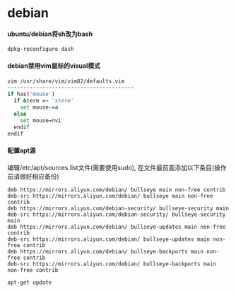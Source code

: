 # debian

#### ubuntu/debian将sh改为bash

`dpkg-reconfigure dash`

#### debian禁用vim鼠标的visual模式

```bash
vim /usr/share/vim/vim82/defaults.vim 
----------------------------------------
if has('mouse')
  if &term =~ 'xterm'
    set mouse-=a
  else
    set mouse=nvi
  endif
endif
```

#### 配置apt源

编辑/etc/apt/sources.list文件(需要使用sudo), 在文件最前面添加以下条目(操作前请做好相应备份)

```
deb https://mirrors.aliyun.com/debian/ bullseye main non-free contrib
deb-src https://mirrors.aliyun.com/debian/ bullseye main non-free contrib
deb https://mirrors.aliyun.com/debian-security/ bullseye-security main
deb-src https://mirrors.aliyun.com/debian-security/ bullseye-security main
deb https://mirrors.aliyun.com/debian/ bullseye-updates main non-free contrib
deb-src https://mirrors.aliyun.com/debian/ bullseye-updates main non-free contrib
deb https://mirrors.aliyun.com/debian/ bullseye-backports main non-free contrib
deb-src https://mirrors.aliyun.com/debian/ bullseye-backports main non-free contrib
```

`apt-get update`
